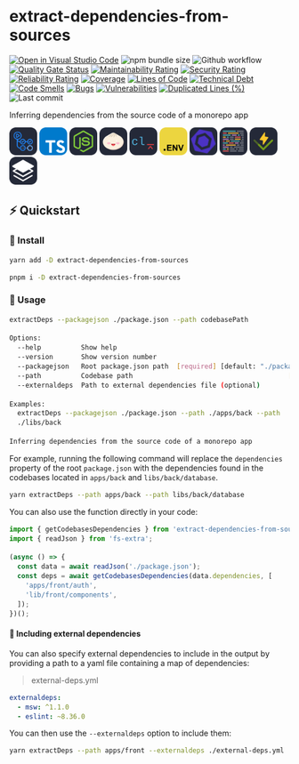 # extract-dependencies-from-sources

[![Open in Visual Studio Code](https://img.shields.io/static/v1?logo=visualstudiocode&label=&message=Open%20in%20Visual%20Studio%20Code&labelColor=2c2c32&color=007acc&logoColor=007acc)](https://github.dev/jpb06/extract-dependencies-from-sources)
![npm bundle size](https://img.shields.io/bundlephobia/min/extract-dependencies-from-sources)
![Github workflow](https://img.shields.io/github/actions/workflow/status/jpb06/extract-dependencies-from-sources/tests-scan.yml?branch=main&logo=github-actions&label=last%20workflow)
[![Quality Gate Status](https://sonarcloud.io/api/project_badges/measure?project=jpb06_extract-dependencies-from-sources&metric=alert_status)](https://sonarcloud.io/summary/new_code?id=jpb06_extract-dependencies-from-sources)
[![Maintainability Rating](https://sonarcloud.io/api/project_badges/measure?project=jpb06_extract-dependencies-from-sources&metric=sqale_rating)](https://sonarcloud.io/dashboard?id=jpb06_extract-dependencies-from-sources)
[![Security Rating](https://sonarcloud.io/api/project_badges/measure?project=jpb06_extract-dependencies-from-sources&metric=security_rating)](https://sonarcloud.io/dashboard?id=jpb06_extract-dependencies-from-sources)
[![Reliability Rating](https://sonarcloud.io/api/project_badges/measure?project=jpb06_extract-dependencies-from-sources&metric=reliability_rating)](https://sonarcloud.io/dashboard?id=jpb06_extract-dependencies-from-sources)
[![Coverage](https://sonarcloud.io/api/project_badges/measure?project=jpb06_extract-dependencies-from-sources&metric=coverage)](https://sonarcloud.io/dashboard?id=jpb06_extract-dependencies-from-sources)
[![Lines of Code](https://sonarcloud.io/api/project_badges/measure?project=jpb06_extract-dependencies-from-sources&metric=ncloc)](https://sonarcloud.io/summary/new_code?id=jpb06_extract-dependencies-from-sources)
[![Technical Debt](https://sonarcloud.io/api/project_badges/measure?project=jpb06_extract-dependencies-from-sources&metric=sqale_index)](https://sonarcloud.io/summary/new_code?id=jpb06_extract-dependencies-from-sources)
[![Code Smells](https://sonarcloud.io/api/project_badges/measure?project=jpb06_extract-dependencies-from-sources&metric=code_smells)](https://sonarcloud.io/dashboard?id=jpb06_extract-dependencies-from-sources)
[![Bugs](https://sonarcloud.io/api/project_badges/measure?project=jpb06_extract-dependencies-from-sources&metric=bugs)](https://sonarcloud.io/summary/new_code?id=jpb06_extract-dependencies-from-sources)
[![Vulnerabilities](https://sonarcloud.io/api/project_badges/measure?project=jpb06_extract-dependencies-from-sources&metric=vulnerabilities)](https://sonarcloud.io/summary/new_code?id=jpb06_extract-dependencies-from-sources)
[![Duplicated Lines (%)](https://sonarcloud.io/api/project_badges/measure?project=jpb06_extract-dependencies-from-sources&metric=duplicated_lines_density)](https://sonarcloud.io/dashboard?id=jpb06_extract-dependencies-from-sources)
![Last commit](https://img.shields.io/github/last-commit/jpb06/extract-dependencies-from-sources?logo=git)

Inferring dependencies from the source code of a monorepo app

<!-- readme-package-icons start -->

<p align="left"><a href="https://docs.github.com/en/actions" target="_blank"><img height="50" src="https://raw.githubusercontent.com/jpb06/jpb06/master/icons/GithubActions-Dark.svg" /></a>&nbsp;<a href="https://www.typescriptlang.org/docs/" target="_blank"><img height="50" src="https://raw.githubusercontent.com/jpb06/jpb06/master/icons/TypeScript.svg" /></a>&nbsp;<a href="https://nodejs.org/en/docs/" target="_blank"><img height="50" src="https://raw.githubusercontent.com/jpb06/jpb06/master/icons/NodeJS-Dark.svg" /></a>&nbsp;<a href="https://bun.sh/docs" target="_blank"><img height="50" src="https://raw.githubusercontent.com/jpb06/jpb06/master/icons/Bun-Dark.svg" /></a>&nbsp;<a href="https://github.com/conventional-changelog" target="_blank"><img height="50" src="https://raw.githubusercontent.com/jpb06/jpb06/master/icons/CommitLint.Dark.svg" /></a>&nbsp;<a href="https://github.com/motdotla/dotenv#readme" target="_blank"><img height="50" src="https://raw.githubusercontent.com/jpb06/jpb06/master/icons/Dotenv-Dark.svg" /></a>&nbsp;<a href="https://eslint.org/docs/latest/" target="_blank"><img height="50" src="https://raw.githubusercontent.com/jpb06/jpb06/master/icons/Eslint-Dark.svg" /></a>&nbsp;<a href="https://prettier.io/docs/en/index.html" target="_blank"><img height="50" src="https://raw.githubusercontent.com/jpb06/jpb06/master/icons/Prettier-Dark.svg" /></a>&nbsp;<a href="https://vitest.dev/guide/" target="_blank"><img height="50" src="https://raw.githubusercontent.com/jpb06/jpb06/master/icons/Vitest-Dark.svg" /></a>&nbsp;<a href="https://www.effect.website/docs/quickstart" target="_blank"><img height="50" src="https://raw.githubusercontent.com/jpb06/jpb06/master/icons/Effect-Dark.svg" /></a></p>

<!-- readme-package-icons end -->

## ⚡ Quickstart

### 🔶 Install

```bash
yarn add -D extract-dependencies-from-sources
```

```bash
pnpm i -D extract-dependencies-from-sources
```

### 🔶 Usage

```bash
extractDeps --packagejson ./package.json --path codebasePath

Options:
  --help          Show help                                            [boolean]
  --version       Show version number                                  [boolean]
  --packagejson   Root package.json path  [required] [default: "./package.json"]
  --path          Codebase path                                       [required]
  --externaldeps  Path to external dependencies file (optional)

Examples:
  extractDeps --packagejson ./package.json --path ./apps/back --path
  ./libs/back

Inferring dependencies from the source code of a monorepo app
```

For example, running the following command will replace the `dependencies` property of the root `package.json` with the dependencies found in the codebases located in `apps/back` and `libs/back/database`.

```bash
yarn extractDeps --path apps/back --path libs/back/database
```

You can also use the function directly in your code:

```ts
import { getCodebasesDependencies } from 'extract-dependencies-from-sources';
import { readJson } from 'fs-extra';

(async () => {
  const data = await readJson('./package.json');
  const deps = await getCodebasesDependencies(data.dependencies, [
    'apps/front/auth',
    'lib/front/components',
  ]);
})();
```

#### 🧿 Including external dependencies

You can also specify external dependencies to include in the output by providing a path to a yaml file containing a map of dependencies:

> external-deps.yml

```yaml
externaldeps:
  - msw: ^1.1.0
  - eslint: ~8.36.0
```

You can then use the `--externaldeps` option to include them:

```bash
yarn extractDeps --path apps/front --externaldeps ./external-deps.yml
```
